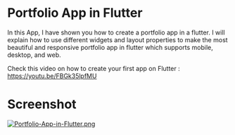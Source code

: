 # Portfolio App in Flutter

In this App, I have shown you how to create a portfolio app in a flutter. I will explain how to use different widgets and layout properties to make the most beautiful and responsive portfolio app in flutter which supports mobile, desktop, and web.

Check this video on how to create your first app on Flutter : https://youtu.be/FBGk35lpfMU

# Screenshot

[![Portfolio-App-in-Flutter.png](https://i.postimg.cc/44q1hWH2/Portfolio-App-in-Flutter.png)](https://postimg.cc/nMKmyYkq)
